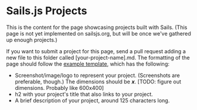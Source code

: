 # Sails.js Projects

This is the content for the page showcasing projects built with Sails. (This page is not yet implemented on sailsjs.org, but will be once we've gathered up enough projects.)

If you want to submit a project for this page, send a pull request adding a new file to this folder called [your-project-name].md. The formatting of the page should follow the [example template](https://github.com/balderdashy/sails-docs/tree/master/projects/template.md), which has the following:

+ Screenshot/image/logo to represent your project. (Screenshots are preferable, though.) The dimensions should be ___x___. [TODO: figure out dimensions. Probably like 600x400]
+ h2 with your project's title that also links to your project.
+ A brief description of your project, around 125 characters long.

